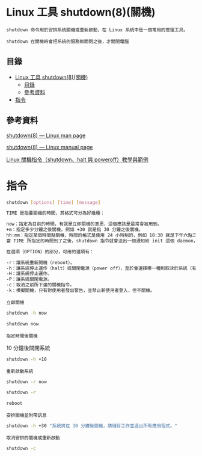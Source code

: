# Linux 工具 shutdown(8)(關機)

```
shutdown 命令用於安排系統關機或重新啟動，在 Linux 系統中是一個常用的管理工具。

shutdown 在關機時會把系統的服務都關閉之後，才關閉電腦
```

## 目錄

- [Linux 工具 shutdown(8)(關機)](#linux-工具-shutdown8關機)
  - [目錄](#目錄)
  - [參考資料](#參考資料)
- [指令](#指令)

## 參考資料

[shutdown(8) — Linux man page](https://linux.die.net/man/8/shutdown)

[shutdown(8) — Linux manual page](https://man7.org/linux/man-pages/man1/shutdown.8.html)

[Linux 關機指令（shutdown、halt 與 poweroff）教學與範例](https://blog.gtwang.org/linux/how-to-shutdown-linux/)

# 指令

```bash
shutdown [options] [time] [message]

TIME 是指要關機的時間，其格式可分為好幾種：

now：指定為目前的時間，有就是立即關機的意思，這個應該是最常會被用到。
+m：指定多少分鐘之後關機，例如 +30 就是指 30 分鐘之後關機。
hh:mm：指定某個時間點關機，時間的格式是使用 24 小時制的，例如 18:30 就是下午六點三十分關機。
當 TIME 所指定的時間到了之後，shutdown 指令就會送出一個通知給 init 這個 daemon，讓系統進入適當的 runlevel，準備關機。

在選項（OPTION）的部分，可用的選項有：

-r：讓系統重新開機（reboot）。
-h：讓系統停止運作（halt）或關閉電源（power off），至於會選擇哪一種則取決於系統（有時候可以在 BIOS 中更改）。
-H：讓系統停止運作。
-P：讓系統關閉電源。
-c：取消之前所下達的關機指令。
-k：模擬關機，只有對使用者發出警告，並禁止新使用者登入，但不關機。
```

`立即關機`

```bash
shutdown -h now
```

```bash
shutdown now
```

`指定時間後關機`

10 分鐘後關閉系統

```bash
shutdown -h +10
```

`重新啟動系統`

```bash
shutdown -r now
```

```bash
shutdown -r
```

```bash
reboot
```

`安排關機並附帶訊息`

```bash
shutdown -h +30 "系統將在 30 分鐘後關機，請儲存工作並退出所有應用程式。"
```

`取消安排的關機或重新啟動`

```bash
shutdown -c
```
